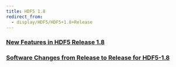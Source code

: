 ```yaml
---
title: HDF5 1.8
redirect_from: 
  - display/HDF5/HDF5+1.8+Release
---
```


### [New Features in HDF5 Release 1.8](documentation/hdf5-docs/release_specifics/new_features_1_8.md)

### [Software Changes from Release to Release for HDF5-1.8](documentation/hdf5-docs/release_specifics/sw_changes_1.8.md)
